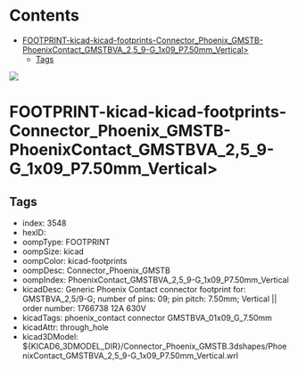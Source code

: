 



Contents
========

* [FOOTPRINT-kicad-kicad-footprints-Connector_Phoenix_GMSTB-PhoenixContact_GMSTBVA_2,5_9-G_1x09_P7.50mm_Vertical>](#footprint-kicad-kicad-footprints-connector_phoenix_gmstb-phoenixcontact_gmstbva_25_9-g_1x09_p750mm_vertical)
	* [Tags](#tags)
  
![][im]
# FOOTPRINT-kicad-kicad-footprints-Connector_Phoenix_GMSTB-PhoenixContact_GMSTBVA_2,5_9-G_1x09_P7.50mm_Vertical>

## Tags

- index: 3548
- hexID: 
- oompType: FOOTPRINT
- oompSize: kicad
- oompColor: kicad-footprints
- oompDesc: Connector_Phoenix_GMSTB
- oompIndex: PhoenixContact_GMSTBVA_2,5_9-G_1x09_P7.50mm_Vertical
- kicadDesc: Generic Phoenix Contact connector footprint for: GMSTBVA_2,5/9-G; number of pins: 09; pin pitch: 7.50mm; Vertical || order number: 1766738 12A 630V
- kicadTags: phoenix_contact connector GMSTBVA_01x09_G_7.50mm
- kicadAttr: through_hole
- kicad3DModel: ${KICAD6_3DMODEL_DIR}/Connector_Phoenix_GMSTB.3dshapes/PhoenixContact_GMSTBVA_2,5_9-G_1x09_P7.50mm_Vertical.wrl



[im]: image.png
